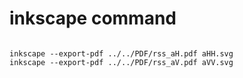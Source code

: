 


# inkscape command


```

inkscape --export-pdf ../../PDF/rss_aH.pdf aHH.svg
inkscape --export-pdf ../../PDF/rss_aV.pdf aVV.svg



```


